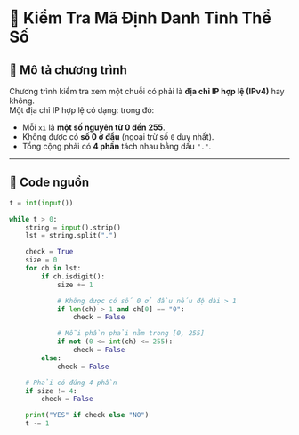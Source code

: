 # 🧩 Kiểm Tra Mã Định Danh Tinh Thể Số

## 📘 Mô tả chương trình
Chương trình kiểm tra xem một chuỗi có phải là **địa chỉ IP hợp lệ (IPv4)** hay không.  
Một địa chỉ IP hợp lệ có dạng:
trong đó:
- Mỗi `xi` là **một số nguyên từ 0 đến 255**.  
- Không được có **số 0 ở đầu** (ngoại trừ số `0` duy nhất).  
- Tổng cộng phải có **4 phần** tách nhau bằng dấu `"."`.

---

## 📜 Code nguồn

```python
t = int(input())

while t > 0:
    string = input().strip()
    lst = string.split(".")

    check = True
    size = 0
    for ch in lst:
        if ch.isdigit():
            size += 1

            # Không được có số 0 ở đầu nếu độ dài > 1
            if len(ch) > 1 and ch[0] == "0":
                check = False

            # Mỗi phần phải nằm trong [0, 255]
            if not (0 <= int(ch) <= 255):
                check = False
        else:
            check = False

    # Phải có đúng 4 phần
    if size != 4:
        check = False

    print("YES" if check else "NO")
    t -= 1
